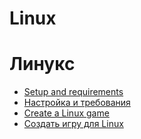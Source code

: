 # Linux
# Линукс

* [Setup and requirements](setup-and-requirements.md)
* [Настройка и требования](setup-and-requirements.md)
* [Create a Linux game](create-a-linux-game.md)
* [Создать игру для Linux](create-a-linux-game.md)
